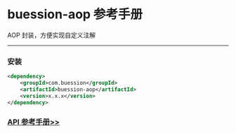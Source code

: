 # buession-aop 参考手册


AOP 封装，方便实现自定义注解


---


### 安装

```xml
<dependency>
    <groupId>com.buession</groupId>
    <artifactId>buession-aop</artifactId>
    <version>x.x.x</version>
</dependency>
```


### [API 参考手册>>](https://javadoc.io/doc/com.buession/buession-aop/2.0.2/index.html)